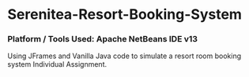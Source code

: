 # Serenitea-Resort-Booking-System
### Platform / Tools Used: Apache NetBeans IDE v13
Using JFrames and Vanilla Java code to simulate a resort room booking system
Individual Assignment.
